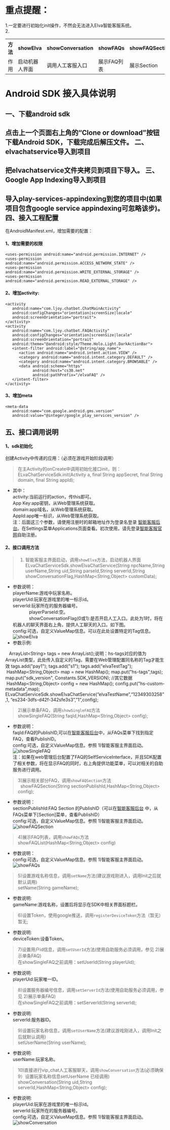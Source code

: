 # 重点提醒：<br />
1.一定要进行初始化init操作，不然会无法进入Elva智能客服系统。<br />
2.<div>
    <table border="0">
      <tr>
        <th>方法</th>
        <th>showElva</th>
        <th>showConversation</th>
        <th>showFAQs</th>
        <th>showFAQSection</th>
        <th>showSingleFAQ</th>
      </tr>
      <tr>
        <td>作用</td>
        <td>启动机器人界面</td>
        <td>调用人工客服入口</td>
        <td>展示FAQ列表</td>
        <td>展示Section</td>
        <td>展示单条FAQ</td>
      </tr>
    </table>
</div>


Android SDK 接入具体说明
=====
一、下载android sdk
------
  点击上一个页面右上角的“Clone or download”按钮下载Android SDK，下载完成后解压文件。
二、elvachatservice导入到项目
------
  把elvachatservice文件夹拷贝到项目下导入。
三、Google App Indexing导入到项目
------
  导入play-services-appindexing到您的项目中(如果项目包含google service appindexing可忽略该步)。
四、接入工程配置
------
  在AndroidManifest.xml，增加需要的配置：     
#### 1、增加需要的权限
    <uses-permission android:name="android.permission.INTERNET" />
    <uses-permission android:name="android.permission.ACCESS_NETWORK_STATE" />
    <uses-permission android:name="android.permission.WRITE_EXTERNAL_STORAGE" />
    <uses-permission android:name="android.permission.READ_EXTERNAL_STORAGE" />
#### 2、增加activity:
    <activity
       android:name="com.ljoy.chatbot.ChatMainActivity"
       android:configChanges="orientation|screenSize|locale"
       android:screenOrientation="portrait">
    </activity>
    <activity
       android:name="com.ljoy.chatbot.FAQActivity"
       android:configChanges="orientation|screenSize|locale"
       android:screenOrientation="portrait"
       android:theme="@android:style/Theme.Holo.Light.DarkActionBar">
       <intent-filter android:label="@string/app_name">
          <action android:name="android.intent.action.VIEW" />
          <category android:name="android.intent.category.DEFAULT" />
          <category android:name="android.intent.category.BROWSABLE" />
          <data android:scheme="https"
                android:host="cs30.net"
                android:pathPrefix="/elvaFAQ" />
       </intent-filter>
    </activity>
#### 3、增加meta        
    <meta-data
       android:name="com.google.android.gms.version"
       android:value="@integer/google_play_services_version" />
五、接口调用说明
------
#### 1、sdk初始化
   创建Activity中传递的应用：（必须在游戏开始阶段调用）<br />
> 在主Activity的onCreate中调用初始化接口init，则：<br />
    ELvaChatServiceSdk.init(Activity a, final String appSecret, final String domain, final String appId); <br />
* 其中：<br />
activity:当前运行的action，传this即可。<br />
App Key:app密钥，从Web管理系统获取。<br />
domain:app域名，从Web管理系统获取。<br />
AppId:app唯一标识，从Web管理系统获取。<br />
注：后面这三个参数，请使用注册时的邮箱地址作为登录名登录 [智能客服后台](https://cs30.net/elva)。在Settings菜单Applications页面查看。初次使用，请先登录[智能客服官网](http://cs30.net/index.html)自助注册。<br />  
          
#### 2、接口调用方法
> 1) 智能客服主界面启动，调用`showElva`方法，启动机器人界面<br />
ELvaChatServiceSdk.showElvaChatService(String npcName,String userName,String uid,String parseId,String serverId,String showConversationFlag,HashMap\<String,Object> customData); <br />
* 参数说明：<br />
              playerName:游戏中玩家名称。 <br />
              playerUid:玩家在游戏里的唯一标示id。 <br />
              serverId:玩家所在的服务器编号。 <br />
              playerParseId:空。 <br />
              showConversationFlag(0或1):是否开启人工入口。此处为1时，将在机器人的聊天界面右上角，提供人工聊天的入口。如下图。<br />
              config:可选，自定义ValueMap信息。可以在此处设置特定的Tag信息。<br />
![showElva](https://github.com/CS30-NET/Pictures/blob/master/showElva-CN-Android.png "showElva")<br />
* 参数示例:   
    
    ArrayList\<String> tags = new ArrayList();说明：hs-tags对应的值为ArrayList类型，此处传入自定义的Tag，需要在Web管理配置同名称的Tag才能生效
    tags.add("pay1");
    tags.add("s1");
    tags.add("elvaTestTag");
    HashMap\<String,Object> map = new HashMap();
    map.put("hs-tags",tags);
    map.put("sdk_version", Constants.SDK_VERSION);
    //其它数据
    HashMap\<String,Object> config = new HashMap();
    config.put("hs-custom-metadata",map);
    ELvaChatServiceSdk.showElvaChatService(“elvaTestName”,“12349303258”,1, “es234-3dfs-d42f-342sfe3s3”,”1”,config);
> 
> 2)展示单条FAQ，调用`showSingleFAQ`方法<br />
    showSingleFAQ(String faqId,HashMap\<String,Object> config);<br />
* 参数说明：<br />
faqId:FAQ的PublishID,可以在[智能客服后台](https://cs30.net/elva)中，从FAQs菜单下找到指定FAQ，查看PublishID。<br />
config:可选，自定义ValueMap信息。参照 1)智能客服主界面启动。<br />
![showSingleFAQ](https://github.com/CS30-NET/Pictures/blob/master/showSingleFAQ-CN-Android.png "showSingleFAQ")<br />
注：如果在web管理后台配置了FAQ的SelfServiceInterface，并且SDK配置了相关参数，将在显示FAQ的同时，右上角提供功能菜单，可以对相关的自助服务进行调用。<br />
> 
> 3)展示相关部分FAQ，调用`showFAQSection`方法<br />
    showFAQSection(String sectionPublishId,HashMap<String,Object> config);<br />
* 参数说明：<br />
sectionPublishId:FAQ Section 的PublishID（可以在[智能客服后台](https://cs30.net/elva) 中，从FAQs菜单下[Section]菜单，查看PublishID）<br />
config:可选，自定义ValueMap信息。参照 1)智能客服主界面启动。<br />
![showFAQSection](https://github.com/CS30-NET/Pictures/blob/master/showFAQSection-CN-Android.png "showFAQSection")<br />
> 
> 4)展示FAQ列表，调用`showFAQs`方法<br />
    showFAQList(HashMap<String,Object> config)<br />
* 参数说明：<br />
config:可选，自定义ValueMap信息。参照 1)智能客服主界面启动。<br />
![showFAQs](https://github.com/CS30-NET/Pictures/blob/master/showFAQs-CN-Android.png "showFAQs")<br />
> 
> 5)设置游戏名称信息，调用`setName`方法(建议游戏刚进入，调用Init之后就默认调用)<br />
    setName(String gameName);<br />
* 参数说明:<br />
gameName:游戏名称，设置后将显示在SDK中相关界面标题栏。<br />
> 
> 6)设置Token，使用google推送，调用`registerDeviceToken`方法（暂无）<br />
    暂无;<br />
* 参数说明:<br />
deviceToken:设备Token。<br />
> 
> 7)设置用户id信息，调用`setUserId`方法(使用自助服务必须调用，参见 2)展示单条FAQ)<br />
    在showSingleFAQ之前调用：setUserId(String playerUid);<br />
* 参数说明:<br />
playerUid:玩家唯一ID。<br />
> 
> 8)设置服务器编号信息，调用`setServerId`方法(使用自助服务必须调用，参见 2)展示单条FAQ)<br />
    在showSingleFAQ之前调用：setServerId(String serverId);<br />
* 参数说明:<br />
serverId:服务器ID。<br />
> 
> 9)设置玩家名称信息，调用`setUserName`方法(建议游戏刚进入，调用Init之后就默认调用)<br />
    setUserName(String userName);<br />
* 参数说明:<br />
userName:玩家名称。<br />
> 
> 10)直接进行vip_chat人工客服聊天，调用`showConversation`方法(必须确保9）设置玩家名称信息setUserName 已经调用)<br />
    showConversation(String uid,String serverId,HashMap<String,Object> config);<br />
* 参数说明:<br />
playerUid:玩家在游戏里的唯一标示id。<br />
serverId:玩家所在的服务器编号。<br />
config:可选，自定义ValueMap信息。参照 1)智能客服主界面启动。<br />
![showConversation](https://github.com/CS30-NET/Pictures/blob/master/showConversation-CN-Android.png "showConversation")
